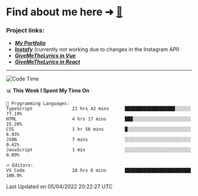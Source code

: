 # Find about me here ➜ [🧑](https://pauabella.dev)

### Project links:
- ***[My Portfolio](https://pauabella.dev)***
- ***[Instafy](https://instafy.me)*** (currently not working due to changes in the Instagram API)
- ***[GiveMeTheLyrics in Vue](https://lyrics.pauabella.dev)***
- ***[GiveMeTheLyrics in React](https://pauabella.dev/GiveMeTheLyrics)***

---
<!--START_SECTION:waka-->
![Code Time](http://img.shields.io/badge/Code%20Time-926%20hrs%2019%20mins-blue)

📊 **This Week I Spent My Time On** 

```text
💬 Programming Languages: 
TypeScript               21 hrs 42 mins      ███████████████████░░░░░░   77.19% 
HTML                     4 hrs 17 mins       ███░░░░░░░░░░░░░░░░░░░░░░   15.28% 
CSS                      1 hr 56 mins        █░░░░░░░░░░░░░░░░░░░░░░░░   6.93% 
JSON                     7 mins              ░░░░░░░░░░░░░░░░░░░░░░░░░   0.42% 
JavaScript               1 min               ░░░░░░░░░░░░░░░░░░░░░░░░░   0.09%

🔥 Editors: 
VS Code                  28 hrs 6 mins       █████████████████████████   100.0%

```


 Last Updated on 05/04/2022 20:22:27 UTC
<!--END_SECTION:waka-->
